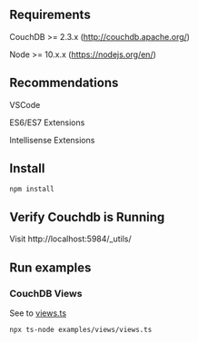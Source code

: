 ## Requirements

CouchDB >= 2.3.x (http://couchdb.apache.org/)

Node >= 10.x.x (https://nodejs.org/en/)

## Recommendations

VSCode

ES6/ES7 Extensions

Intellisense Extensions

## Install

```
npm install
```

## Verify Couchdb is Running

Visit http://localhost:5984/_utils/

## Run examples

### CouchDB Views

See to [views.ts](examples/views/nano/views.ts)

```
npx ts-node examples/views/views.ts
```
